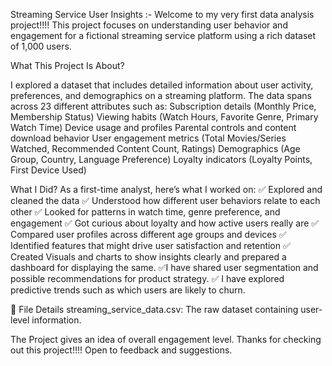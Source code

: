 Streaming Service User Insights :- 
Welcome to my very first data analysis project!!!! This project focuses on understanding user behavior and engagement for a fictional streaming service platform using a rich dataset of 1,000 users.

What This Project Is About? 


I explored a dataset that includes detailed information about user activity, preferences, and demographics on a streaming platform. The data spans across 23 different attributes such as:
Subscription details (Monthly Price, Membership Status)
Viewing habits (Watch Hours, Favorite Genre, Primary Watch Time)
Device usage and profiles
Parental controls and content download behavior
User engagement metrics (Total Movies/Series Watched, Recommended Content Count, Ratings)
Demographics (Age Group, Country, Language Preference)
Loyalty indicators (Loyalty Points, First Device Used)

What I Did? 
As a first-time analyst, here’s what I worked on:
✅ Explored and cleaned the data
✅ Understood how different user behaviors relate to each other
✅ Looked for patterns in watch time, genre preference, and engagement
✅ Got curious about loyalty and how active users really are
✅ Compared user profiles across different age groups and devices
✅ Identified features that might drive user satisfaction and retention
✅ Created Visuals and charts to show insights clearly and prepared a dashboard for displaying the same. 
✅I have shared user segmentation and possible recommendations for product strategy.
✅ I have explored predictive trends such as which users are likely to churn.


📁 File Details
streaming_service_data.csv: The raw dataset containing user-level information.

The Project gives an idea of overall engagement level. Thanks for checking out this project!!!! Open to feedback and suggestions.


